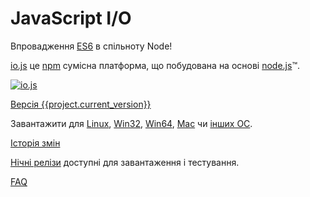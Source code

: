 # JavaScript I/O

Впровадження [ES6](es6.html) в спільноту Node!

[io.js](https://github.com/nodejs/io.js) це [npm](https://www.npmjs.com/) сумісна платформа, що побудована на основі [node.js](https://nodejs.org/)&#8482;.

[![io.js](../images/1.0.0.png)](https://iojs.org/dist/v{{project.current_version}}/)

[Версія {{project.current_version}}](https://iojs.org/dist/v{{project.current_version}}/)

Завантажити для
[Linux](https://iojs.org/dist/v{{project.current_version}}/iojs-v{{project.current_version}}-linux-x64.tar.xz),
[Win32](https://iojs.org/dist/v{{project.current_version}}/iojs-v{{project.current_version}}-x86.msi),
[Win64](https://iojs.org/dist/v{{project.current_version}}/iojs-v{{project.current_version}}-x64.msi),
[Mac](https://iojs.org/dist/v{{project.current_version}}/iojs-v{{project.current_version}}.pkg) чи
[інших ОС](https://iojs.org/dist/v{{project.current_version}}/).

[Історія змін](https://github.com/nodejs/io.js/blob/v1.x/CHANGELOG.md)

[Нічні релізи](https://iojs.org/download/nightly/) доступні для завантаження і тестування.

[FAQ](faq.html)
